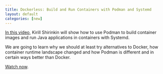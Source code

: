 ```yaml
---
title: Dockerless: Build and Run Containers with Podman and Systemd
layout: default
categories: [new]
---
```


[In this video](https://www.youtube.com/watch?v=RfL_CjXfQds), Kirill Shirinkin will show how to use Podman to build container images and run Java applications in containers with Systemd.

We are going to learn why we should at least try alternatives to Docker, how container runtime landscape changed and how Podman is different and in certain ways better than Docker.

[Watch now](https://www.youtube.com/watch?v=RfL_CjXfQds).
